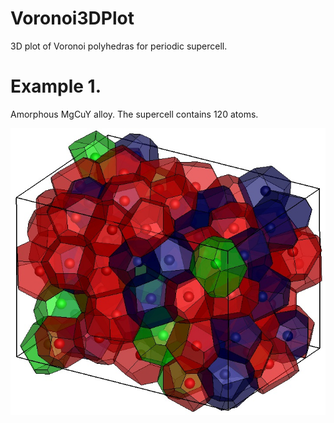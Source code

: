 # Voronoi3DPlot

3D plot of Voronoi polyhedras for periodic supercell.

# Example 1. 

Amorphous MgCuY alloy. The supercell contains 120 atoms. 

![GitHub Logo](https://github.com/Dmitry-Skachkov/Voronoi3DPlot/blob/main/Example.jpg)
